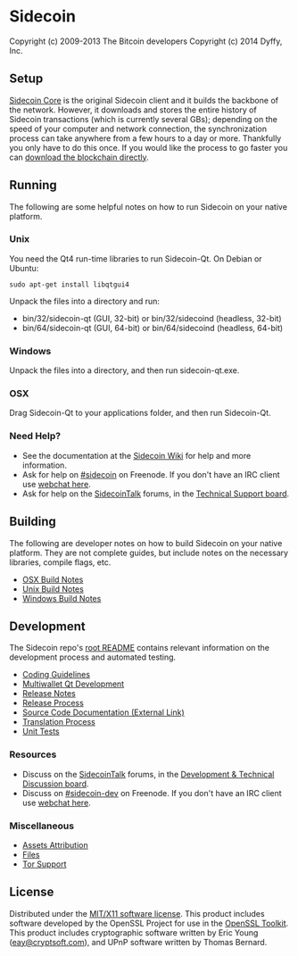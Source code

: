 Sidecoin
========

Copyright (c) 2009-2013 The Bitcoin developers
Copyright (c) 2014 Dyffy, Inc.

Setup
---------------------
[Sidecoin Core](http://sidecoin.net/en/download) is the original Sidecoin client and it builds the backbone of the network. However, it downloads and stores the entire history of Sidecoin transactions (which is currently several GBs); depending on the speed of your computer and network connection, the synchronization process can take anywhere from a few hours to a day or more. Thankfully you only have to do this once. If you would like the process to go faster you can [download the blockchain directly](https://bitcointalk.org/index.php?topic=145386.0).

Running
---------------------
The following are some helpful notes on how to run Sidecoin on your native platform. 

### Unix

You need the Qt4 run-time libraries to run Sidecoin-Qt. On Debian or Ubuntu:

	sudo apt-get install libqtgui4

Unpack the files into a directory and run:

- bin/32/sidecoin-qt (GUI, 32-bit) or bin/32/sidecoind (headless, 32-bit)
- bin/64/sidecoin-qt (GUI, 64-bit) or bin/64/sidecoind (headless, 64-bit)



### Windows

Unpack the files into a directory, and then run sidecoin-qt.exe.

### OSX

Drag Sidecoin-Qt to your applications folder, and then run Sidecoin-Qt.

### Need Help?

* See the documentation at the [Sidecoin Wiki](https://en.sidecoin.it/wiki/Main_Page)
for help and more information.
* Ask for help on [#sidecoin](http://webchat.freenode.net?channels=sidecoin) on Freenode. If you don't have an IRC client use [webchat here](http://webchat.freenode.net?channels=sidecoin).
* Ask for help on the [SidecoinTalk](https://bitcointalk.org/) forums, in the [Technical Support board](https://bitcointalk.org/index.php?board=4.0).

Building
---------------------
The following are developer notes on how to build Sidecoin on your native platform. They are not complete guides, but include notes on the necessary libraries, compile flags, etc.

- [OSX Build Notes](build-osx.md)
- [Unix Build Notes](build-unix.md)
- [Windows Build Notes](build-msw.md)

Development
---------------------
The Sidecoin repo's [root README](https://github.com/sidecoin/sidecoin/blob/master/README.md) contains relevant information on the development process and automated testing.

- [Coding Guidelines](coding.md)
- [Multiwallet Qt Development](multiwallet-qt.md)
- [Release Notes](release-notes.md)
- [Release Process](release-process.md)
- [Source Code Documentation (External Link)](https://dev.visucore.com/sidecoin/doxygen/)
- [Translation Process](translation_process.md)
- [Unit Tests](unit-tests.md)

### Resources
* Discuss on the [SidecoinTalk](https://bitcointalk.org/) forums, in the [Development & Technical Discussion board](https://bitcointalk.org/index.php?board=6.0).
* Discuss on [#sidecoin-dev](http://webchat.freenode.net/?channels=sidecoin) on Freenode. If you don't have an IRC client use [webchat here](http://webchat.freenode.net/?channels=sidecoin-dev).

### Miscellaneous
- [Assets Attribution](assets-attribution.md)
- [Files](files.md)
- [Tor Support](tor.md)

License
---------------------
Distributed under the [MIT/X11 software license](http://www.opensource.org/licenses/mit-license.php).
This product includes software developed by the OpenSSL Project for use in the [OpenSSL Toolkit](http://www.openssl.org/). This product includes
cryptographic software written by Eric Young ([eay@cryptsoft.com](mailto:eay@cryptsoft.com)), and UPnP software written by Thomas Bernard.
